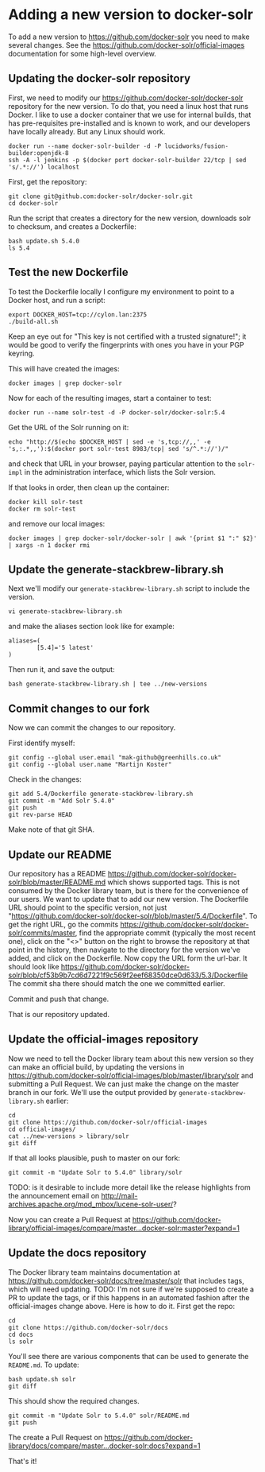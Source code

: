 # Adding a new version to docker-solr

To add a new version to https://github.com/docker-solr you need to make several changes.
See the https://github.com/docker-solr/official-images documentation for some high-level overview.

## Updating the docker-solr repository

First, we need to modify our https://github.com/docker-solr/docker-solr repository for the new version.
To do that, you need a linux host that runs Docker.
I like to use a docker container that we use for internal builds, that has pre-requisites pre-installed and is known to work, and our developers have locally already. But any Linux should work.

```
docker run --name docker-solr-builder -d -P lucidworks/fusion-builder:openjdk-8
ssh -A -l jenkins -p $(docker port docker-solr-builder 22/tcp | sed 's/.*://') localhost
```

First, get the repository:

```
git clone git@github.com:docker-solr/docker-solr.git
cd docker-solr
```

Run the script that creates a directory for the new version, downloads solr to checksum, and creates a Dockerfile:

```
bash update.sh 5.4.0
ls 5.4
```

## Test the new Dockerfile

To test the Dockerfile locally I configure my environment to point to a Docker host, and run a script:

```
export DOCKER_HOST=tcp://cylon.lan:2375
./build-all.sh
```

Keep an eye out for "This key is not certified with a trusted signature!"; it would be good to verify the fingerprints with ones you have in your PGP keyring.

This will have created the images:

```
docker images | grep docker-solr
```

Now for each of the resulting images, start a container to test:

```
docker run --name solr-test -d -P docker-solr/docker-solr:5.4
```

Get the URL of the Solr running on it:

```
echo "http://$(echo $DOCKER_HOST | sed -e 's,tcp://,,' -e 's,:.*,,'):$(docker port solr-test 8983/tcp| sed 's/^.*://')/"
```

and check that URL in your browser, paying particular attention to the `solr-impl` in the administration interface, which lists the Solr version.

If that looks in order, then clean up the container:

```
docker kill solr-test
docker rm solr-test
```

and remove our local images:

```
docker images | grep docker-solr/docker-solr | awk '{print $1 ":" $2}' | xargs -n 1 docker rmi
```

## Update the generate-stackbrew-library.sh

Next we'll modify our `generate-stackbrew-library.sh` script to include the version.

```
vi generate-stackbrew-library.sh
```
and make the aliases section look like for example:
```
aliases=(
        [5.4]='5 latest'
)
```

Then run it, and save the output:

```
bash generate-stackbrew-library.sh | tee ../new-versions
```

## Commit changes to our fork

Now we can commit the changes to our repository.

First identify myself:

```
git config --global user.email "mak-github@greenhills.co.uk"
git config --global user.name "Martijn Koster"
```	

Check in the changes:

```
git add 5.4/Dockerfile generate-stackbrew-library.sh
git commit -m "Add Solr 5.4.0" 
git push
git rev-parse HEAD
```

Make note of that git SHA.

## Update our README

Our repository has a README https://github.com/docker-solr/docker-solr/blob/master/README.md which shows
supported tags. This is not consumed by the Docker library team, but is there for the convenience of
our users. We want to update that to add our new version. The Dockerfile URL should point to the
specific version, not just "https://github.com/docker-solr/docker-solr/blob/master/5.4/Dockerfile".
To get the right URL, go the commits https://github.com/docker-solr/docker-solr/commits/master, find the
appropriate commit (typically the most recent one), click on the "<>" button on the right to browse
the repository at that point in the history, then navigate to the directory for the version we've
added, and click on the Dockerfile. Now copy the URL form the url-bar. It should look like
https://github.com/docker-solr/docker-solr/blob/cf53b9b7cd6d7221f9c569f2eef68350dce0d633/5.3/Dockerfile
The commit sha there should match the one we committed earlier.

Commit and push that change.

That is our repository updated.

## Update the official-images repository

Now we need to tell the Docker library team about this new version so they can make an official build,
by updating the versions in https://github.com/docker-solr/official-images/blob/master/library/solr
and submitting a Pull Request. We can just make the change on the master branch in our fork.
We'll use the output provided by `generate-stackbrew-library.sh` earlier:

```
cd
git clone https://github.com/docker-solr/official-images
cd official-images/
cat ../new-versions > library/solr 
git diff
```

If that all looks plausible, push to master on our fork:

```
git commit -m "Update Solr to 5.4.0" library/solr
```

TODO: is it desirable to include more detail like the release highlights from the announcement email on http://mail-archives.apache.org/mod_mbox/lucene-solr-user/?

Now you can create a Pull Request at https://github.com/docker-library/official-images/compare/master...docker-solr:master?expand=1

## Update the docs repository

The Docker library team maintains documentation at https://github.com/docker-solr/docs/tree/master/solr that includes tags, which will need updating.
TODO: I'm not sure if we're supposed to create a PR to update the tags, or if this happens in an automated fashion after the official-images change above.
Here is how to do it. First get the repo:

```
cd
git clone https://github.com/docker-solr/docs
cd docs
ls solr
```

You'll see there are various components that can be used to generate the `README.md`.
To update:

```
bash update.sh solr
git diff
```

This should show the required changes.

```
git commit -m "Update Solr to 5.4.0" solr/README.md
git push
```

The create a Pull Request on https://github.com/docker-library/docs/compare/master...docker-solr:docs?expand=1

That's it!
